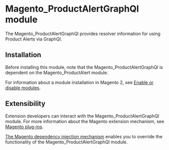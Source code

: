 # Magento_ProductAlertGraphQl module

The Magento_ProductAlertGraphQl provides resolver information for using Product Alerts via GraphQl.

## Installation

Before installing this module, note that the Magento_ProductAlertGraphQl is dependent on the Magento_ProductAlert module.

For information about a module installation in Magento 2, see [Enable or disable modules](https://devdocs.magento.com/guides/v2.4/install-gde/install/cli/install-cli-subcommands-enable.html).

## Extensibility

Extension developers can interact with the Magento_ProductAlertGraphQl module. For more information about the Magento extension mechanism, see [Magento plug-ins](https://devdocs.magento.com/guides/v2.4/extension-dev-guide/plugins.html).

[The Magento dependency injection mechanism](https://devdocs.magento.com/guides/v2.4/extension-dev-guide/depend-inj.html) enables you to override the functionality of the Magento_ProductAlertGraphQl module.